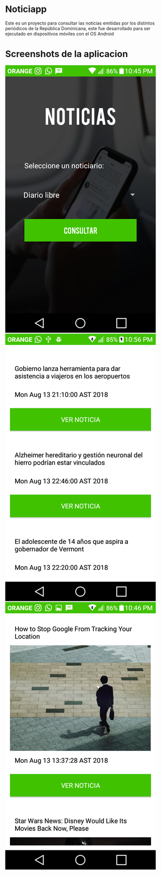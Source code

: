 # Noticiapp
Este es un proyecto para consultar las noticias emitidas por los distintos periódicos de la República Dominicana, este fue desarrollado para ser ejecutado en dispositivos móviles con el OS Android 

<h1>Screenshots de la aplicacion</h1>
<img src="/screens/screenshot_01.png" alt="Screenshot aplication"/>
<img src="/screens/screenshot_02.png" alt="Screenshot aplication"/>
<img src="/screens/screenshot_03.png" alt="Screenshot aplication"/>

